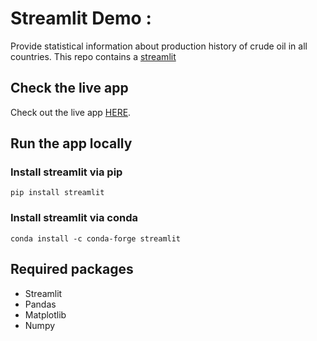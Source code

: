 # Streamlit Demo : 
Provide statistical information about production history of crude oil in all countries. This repo contains a [streamlit](https://streamlit.io)


## Check the live app
Check out the live app [HERE](https://share.streamlit.io/joanaximenes/minyak_mentah/main/crude_oil.py).


## Run the app locally
### Install streamlit via pip
```
pip install streamlit
```
### Install streamlit via conda
```
conda install -c conda-forge streamlit
```

## Required packages
- Streamlit
- Pandas
- Matplotlib
- Numpy
